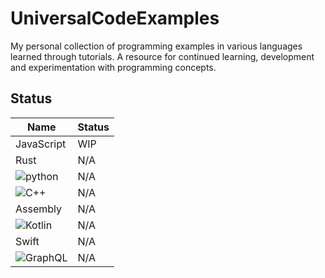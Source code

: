 # UniversalCodeExamples
My personal collection of programming examples in various languages learned through tutorials. A resource for continued learning, development and experimentation with programming concepts.

## Status
| **Name**   | **Status** |
|------------|------------|
| JavaScript | WIP        |
| Rust       | N/A        |
| <img src="https://img.shields.io/badge/python-3670A0?style=for-the-badge&logo=python&logoColor=ffdd54" alt="python">     | N/A        |
| <img src="https://img.shields.io/badge/c++-%2300599C.svg?style=for-the-badge&logo=c%2B%2B&logoColor=white" alt="C++">        | N/A        |
| Assembly   | N/A        |
| <img src="https://img.shields.io/badge/kotlin-%237F52FF.svg?style=for-the-badge&logo=kotlin&logoColor=white" alt="Kotlin">     | N/A        |
| Swift      | N/A        |
| <img src="https://img.shields.io/badge/-GraphQL-E10098?style=for-the-badge&logo=graphql&logoColor=white" alt="GraphQL">   | N/A        |

